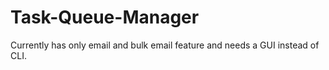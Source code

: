 # Task-Queue-Manager
Currently has only email and bulk email feature and needs a GUI instead of CLI.
